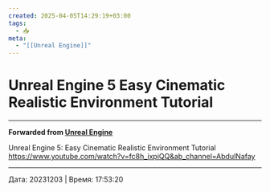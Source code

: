 ```yaml
---
created: 2025-04-05T14:29:19+03:00
tags:
  - 📥
meta:
  - "[[Unreal Engine]]"
---
```


# Unreal Engine 5 Easy Cinematic Realistic Environment Tutorial




***

**Forwarded from [Unreal Engine](https://t.me/unrealenginecis/4097)**

Unreal Engine 5: Easy Cinematic Realistic Environment Tutorial
https://www.youtube.com/watch?v=fc8h_ixpiQQ&ab_channel=AbdulNafay

---

Дата: 20231203 | Время: 17:53:20
